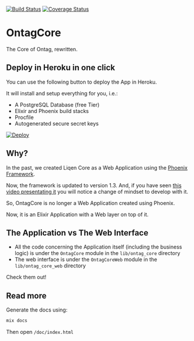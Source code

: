 [![Build Status](https://travis-ci.org/CommonActionForum/ontag_core.svg?branch=master)](https://travis-ci.org/CommonActionForum/ontag_core)
[![Coverage Status](https://coveralls.io/repos/github/CommonActionForum/ontag_core/badge.svg?branch=master)](https://coveralls.io/github/CommonActionForum/ontag_core?branch=master)

# OntagCore

The Core of Ontag, rewritten.

## Deploy in Heroku in one click

You can use the following button to deploy the App in Heroku.

It will install and setup everything for you, i.e.:

- A PostgreSQL Database (free Tier)
- Elixir and Phoenix build stacks
- Procfile
- Autogenerated secure secret keys

[![Deploy](https://www.herokucdn.com/deploy/button.svg)](https://heroku.com/deploy)

## Why?

In the past, we created Liqen Core as a Web Application using the [Phoenix Framework](http://phoenixframework.com).

Now, the framework is updated to version 1.3. And, if you have seen [this video presentating it](https://www.youtube.com/watch?v=tMO28ar0lW8) you will notice a change of mindset to develop with it.

So, OntagCore is no longer a Web Application created using Phoenix.

Now, it is an Elixir Application with a Web layer on top of it.

## The Application vs The Web Interface

- All the code concerning the Application itself (including the business logic) is under the `OntagCore` module in the `lib/ontag_core` directory
- The web interface is under the `OntagCoreWeb` module in the `lib/ontag_core_web` directory

Check them out!

## Read more

Generate the docs using:

```sh
mix docs
```

Then open `/doc/index.html`
